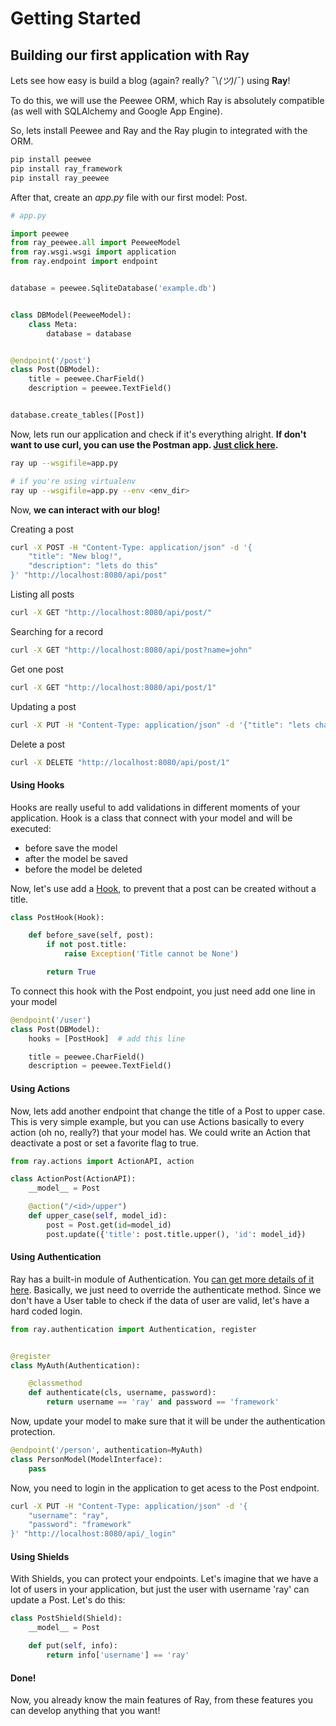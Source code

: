 # Getting Started


## Building our first application with Ray

Lets see how easy is build a blog (again? really? ¯\\_(ツ)_/¯) using **Ray**!

To do this, we will use the Peewee ORM, which Ray is absolutely compatible (as well with SQLAlchemy and Google App Engine).

So, lets install Peewee and Ray and the Ray plugin to integrated with the ORM.


```bash
pip install peewee
pip install ray_framework
pip install ray_peewee
```

After that, create an *app.py* file with our first model: Post.

```python
# app.py

import peewee
from ray_peewee.all import PeeweeModel
from ray.wsgi.wsgi import application
from ray.endpoint import endpoint


database = peewee.SqliteDatabase('example.db')


class DBModel(PeeweeModel):
    class Meta:
        database = database


@endpoint('/post')
class Post(DBModel):
    title = peewee.CharField()
    description = peewee.TextField()


database.create_tables([Post])
```

Now, lets run our application and check if it's everything alright.
**If don't want to use curl, you can use the Postman app. [Just click here](https://www.getpostman.com/collections/46d9f79b0bc1a4df3909).**

```bash
ray up --wsgifile=app.py

# if you're using virtualenv
ray up --wsgifile=app.py --env <env_dir>
```

Now, **we can interact with our blog!**

Creating a post
```bash
curl -X POST -H "Content-Type: application/json" -d '{
    "title": "New blog!",
    "description": "lets do this"
}' "http://localhost:8080/api/post"
```

Listing all posts
```bash
curl -X GET "http://localhost:8080/api/post/"
```

Searching for a record
```bash
curl -X GET "http://localhost:8080/api/post?name=john"
```

Get one post
```bash
curl -X GET "http://localhost:8080/api/post/1"
```

Updating a post
```bash
curl -X PUT -H "Content-Type: application/json" -d '{"title": "lets change the title."}' "http://localhost:8080/api/post/1"
```

Delete a post
```bash
curl -X DELETE "http://localhost:8080/api/post/1"
```

#### Using Hooks
Hooks are really useful to add validations in different moments of your application. Hook is a class that connect with your model and will be executed:

* before save the model
* after the model be saved
* before the model be deleted

Now, let's use add a [Hook](http://localhost:8000/documentation/#hooks), to prevent that a post can be created without a title.

```python
class PostHook(Hook):

    def before_save(self, post):
        if not post.title:
            raise Exception('Title cannot be None')

        return True
```

To connect this hook with the Post endpoint, you just need add one line in your model
```python
@endpoint('/user')
class Post(DBModel):
    hooks = [PostHook]  # add this line

    title = peewee.CharField()
    description = peewee.TextField()

```

#### Using Actions

Now, lets add another endpoint that change the title of a Post to upper case. This is very simple example, but you can use Actions basically to every action (oh no, really?) that your model has. We could write an Action that deactivate a post or set a favorite flag to true.


```python
from ray.actions import ActionAPI, action

class ActionPost(ActionAPI):
    __model__ = Post

    @action("/<id>/upper")
    def upper_case(self, model_id):
        post = Post.get(id=model_id)
        post.update({'title': post.title.upper(), 'id': model_id})

```


#### Using Authentication

Ray has a built-in module of Authentication. You [can get more details of it here](https://rayframework.github.io/site/documentation/#authentication). Basically, we just need to override the authenticate method. Since we don't have a User table to check if the data of user are valid, let's have a hard coded login.

```python
from ray.authentication import Authentication, register


@register
class MyAuth(Authentication):

    @classmethod
    def authenticate(cls, username, password):
        return username == 'ray' and password == 'framework'
```

Now, update your model to make sure that it will be under the authentication protection.
```python
@endpoint('/person', authentication=MyAuth)
class PersonModel(ModelInterface):
    pass
```

Now, you need to login in the application to get acess to the Post endpoint.
```bash
curl -X PUT -H "Content-Type: application/json" -d '{
    "username": "ray",
    "password": "framework"
}' "http://localhost:8080/api/_login"
```

#### Using Shields

With Shields, you can protect your endpoints. Let's imagine that we have a lot of users in your application, but just the user with username 'ray' can update a Post. Let's do this:

```python
class PostShield(Shield):
    __model__ = Post

    def put(self, info):
        return info['username'] == 'ray'
```


#### Done!

Now, you already know the main features of Ray, from these features you can develop anything that you want!
